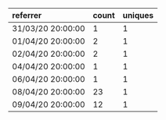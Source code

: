 | referrer          | count | uniques |
| :---------------- | :---- | :------ |
| 31/03/20 20:00:00 | 1     | 1       |
| 01/04/20 20:00:00 | 2     | 1       |
| 02/04/20 20:00:00 | 2     | 1       |
| 04/04/20 20:00:00 | 1     | 1       |
| 06/04/20 20:00:00 | 1     | 1       |
| 08/04/20 20:00:00 | 23    | 1       |
| 09/04/20 20:00:00 | 12    | 1       |